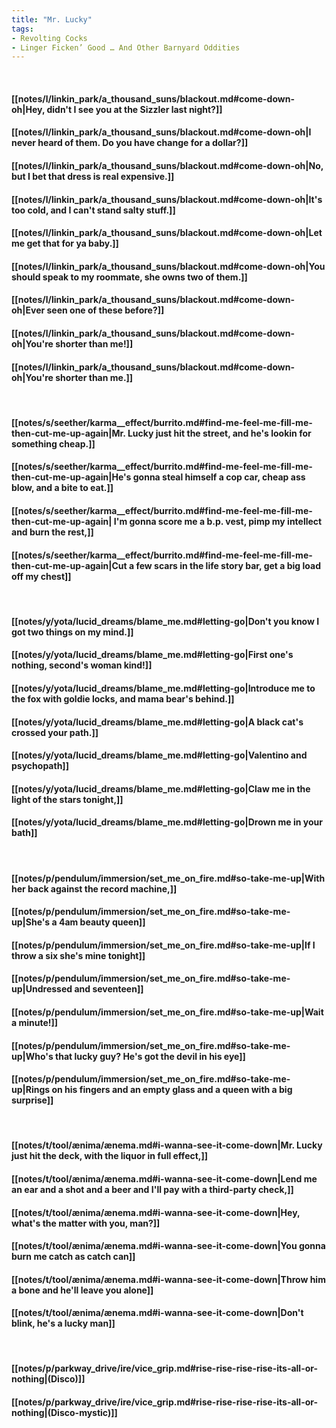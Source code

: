 ```yaml
---
title: "Mr. Lucky"
tags:
- Revolting Cocks
- Linger Ficken’ Good … And Other Barnyard Oddities
---
```

&nbsp;
#### [[notes/l/linkin_park/a_thousand_suns/blackout.md#come-down-oh|Hey, didn't I see you at the Sizzler last night?]]
#### [[notes/l/linkin_park/a_thousand_suns/blackout.md#come-down-oh|I never heard of them. Do you have change for a dollar?]]
#### [[notes/l/linkin_park/a_thousand_suns/blackout.md#come-down-oh|No, but I bet that dress is real expensive.]]
#### [[notes/l/linkin_park/a_thousand_suns/blackout.md#come-down-oh|It's too cold, and I can't stand salty stuff.]]
#### [[notes/l/linkin_park/a_thousand_suns/blackout.md#come-down-oh|Let me get that for ya baby.]]
#### [[notes/l/linkin_park/a_thousand_suns/blackout.md#come-down-oh|You should speak to my roommate, she owns two of them.]]
#### [[notes/l/linkin_park/a_thousand_suns/blackout.md#come-down-oh|Ever seen one of these before?]]
#### [[notes/l/linkin_park/a_thousand_suns/blackout.md#come-down-oh|You're shorter than me!]]
#### [[notes/l/linkin_park/a_thousand_suns/blackout.md#come-down-oh|You're shorter than me.]]
&nbsp;
#### [[notes/s/seether/karma__effect/burrito.md#find-me-feel-me-fill-me-then-cut-me-up-again|Mr. Lucky just hit the street, and he's lookin for something cheap.]]
#### [[notes/s/seether/karma__effect/burrito.md#find-me-feel-me-fill-me-then-cut-me-up-again|He's gonna steal himself a cop car, cheap ass blow, and a bite to eat.]]
#### [[notes/s/seether/karma__effect/burrito.md#find-me-feel-me-fill-me-then-cut-me-up-again| I'm gonna score me a b.p. vest, pimp my intellect and burn the rest,]]
#### [[notes/s/seether/karma__effect/burrito.md#find-me-feel-me-fill-me-then-cut-me-up-again|Cut a few scars in the life story bar, get a big load off my chest]]
&nbsp;
#### [[notes/y/yota/lucid_dreams/blame_me.md#letting-go|Don't you know I got two things on my mind.]]
#### [[notes/y/yota/lucid_dreams/blame_me.md#letting-go|First one's nothing, second's woman kind!]]
#### [[notes/y/yota/lucid_dreams/blame_me.md#letting-go|Introduce me to the fox with goldie locks, and mama bear's behind.]]
#### [[notes/y/yota/lucid_dreams/blame_me.md#letting-go|A black cat's crossed your path.]]
#### [[notes/y/yota/lucid_dreams/blame_me.md#letting-go|Valentino and psychopath]]
#### [[notes/y/yota/lucid_dreams/blame_me.md#letting-go|Claw me in the light of the stars tonight,]]
#### [[notes/y/yota/lucid_dreams/blame_me.md#letting-go|Drown me in your bath]]
&nbsp;
#### [[notes/p/pendulum/immersion/set_me_on_fire.md#so-take-me-up|With her back against the record machine,]]
#### [[notes/p/pendulum/immersion/set_me_on_fire.md#so-take-me-up|She's a 4am beauty queen]]
#### [[notes/p/pendulum/immersion/set_me_on_fire.md#so-take-me-up|If I throw a six she's mine tonight]]
#### [[notes/p/pendulum/immersion/set_me_on_fire.md#so-take-me-up|Undressed and seventeen]]
#### [[notes/p/pendulum/immersion/set_me_on_fire.md#so-take-me-up|Wait a minute!]]
#### [[notes/p/pendulum/immersion/set_me_on_fire.md#so-take-me-up|Who's that lucky guy? He's got the devil in his eye]]
#### [[notes/p/pendulum/immersion/set_me_on_fire.md#so-take-me-up|Rings on his fingers and an empty glass and a queen with a big surprise]]
&nbsp;
#### [[notes/t/tool/ænima/ænema.md#i-wanna-see-it-come-down|Mr. Lucky just hit the deck, with the liquor in full effect,]]
#### [[notes/t/tool/ænima/ænema.md#i-wanna-see-it-come-down|Lend me an ear and a shot and a beer and I'll pay with a third-party check,]]
#### [[notes/t/tool/ænima/ænema.md#i-wanna-see-it-come-down|Hey, what's the matter with you, man?]]
#### [[notes/t/tool/ænima/ænema.md#i-wanna-see-it-come-down|You gonna burn me catch as catch can]]
#### [[notes/t/tool/ænima/ænema.md#i-wanna-see-it-come-down|Throw him a bone and he'll leave you alone]]
#### [[notes/t/tool/ænima/ænema.md#i-wanna-see-it-come-down|Don't blink, he's a lucky man]]
&nbsp;
#### [[notes/p/parkway_drive/ire/vice_grip.md#rise-rise-rise-rise-its-all-or-nothing|(Disco)]]
#### [[notes/p/parkway_drive/ire/vice_grip.md#rise-rise-rise-rise-its-all-or-nothing|(Disco-mystic)]]

